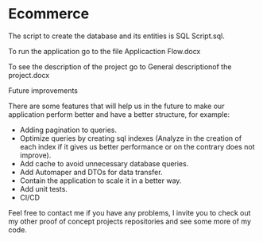 # Ecommerce

The script to create the database and its entities is SQL Script.sql.

To run the application go to the file Applicaction Flow.docx

To see the description of the project go to General descriptionof the project.docx

Future improvements

There are some features that will help us in the future to make our application perform better and have a better structure, for example:

* Adding pagination to queries.
* Optimize queries by creating sql indexes (Analyze in the creation of each index if it gives us better performance or on the contrary does not improve).
* Add cache to avoid unnecessary database queries.
* Add Automaper and DTOs for data transfer.
* Contain the application to scale it in a better way.
* Add unit tests.
* CI/CD

Feel free to contact me if you have any problems, I invite you to check out my other proof of concept projects repositories and see some more of my code.
